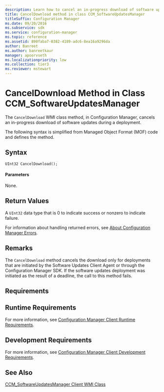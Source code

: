 ```yaml
---
description: Learn how to cancel an in-progress download of software updates during a deployment using the CancelDownload class method.
title: CancelDownload method in class CCM_SoftwareUpdatesManager
titleSuffix: Configuration Manager
ms.date: 09/20/2016
ms.subservice: sdk
ms.service: configuration-manager
ms.topic: reference
ms.assetid: 890faba7-0382-4189-adc6-8ea16a9296da
author: Banreet
ms.author: banreetkaur
manager: apoorvseth
ms.localizationpriority: low
ms.collection: tier3
ms.reviewer: mstewart
---
```

# CancelDownload Method in Class CCM_SoftwareUpdatesManager
The `CancelDownload` WMI class method, in Configuration Manager, cancels an in-progress download of software updates during a deployment.

 The following syntax is simplified from Managed Object Format (MOF) code and defines the method.

## Syntax

```
UInt32 CancelDownload();
```

#### Parameters
 None.

## Return Values
 A `UInt32` data type that is 0 to indicate success or nonzero to indicate failure.

 For information about handling returned errors, see [About Configuration Manager Errors](../../../../../develop/core/understand/about-configuration-manager-errors.md).

## Remarks
 The `CancelDownload` method cancels the download only for deployments that are initiated by the Software Updates Client Agent or through the Configuration Manager SDK. If the software updates deployment was initiated as the result of a deadline, the call to this method fails.

## Requirements

## Runtime Requirements
 For more information, see [Configuration Manager Client Runtime Requirements](../../../../../develop/core/reqs/client-runtime-requirements.md).

## Development Requirements
 For more information, see [Configuration Manager Client Development Requirements](../../../../../develop/core/reqs/client-development-requirements.md).

## See Also
 [CCM_SoftwareUpdatesManager Client WMI Class](../../../../../develop/reference/core/clients/sdk/ccm_softwareupdatesmanager-client-wmi-class.md)
